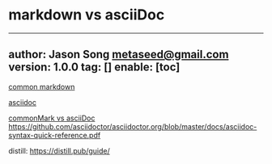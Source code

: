 # markdown vs asciiDoc
---
author: Jason Song <metaseed@gmail.com>
version: 1.0.0
tag: []
enable: [toc]
---

[common markdown](https://github.com/commonmark/CommonMark)

[asciidoc](https://asciidoctor.org)

[commonMark vs asciiDoc](https://github.com/asciidoctor/asciidoctor.org/blob/master/docs/_includes/asciidoc-vs-markdown.adoc)  
https://github.com/asciidoctor/asciidoctor.org/blob/master/docs/asciidoc-syntax-quick-reference.pdf

distill: 
https://distill.pub/guide/